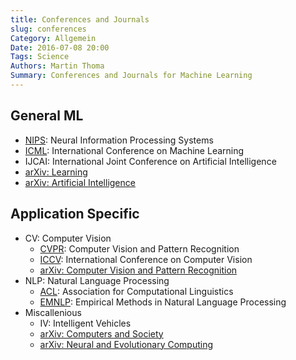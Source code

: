 ```yaml
---
title: Conferences and Journals
slug: conferences
Category: Allgemein
Date: 2016-07-08 20:00
Tags: Science
Authors: Martin Thoma
Summary: Conferences and Journals for Machine Learning
---
```


## General ML

* [NIPS](https://en.wikipedia.org/wiki/Conference_on_Neural_Information_Processing_Systems): Neural Information Processing Systems
* [ICML](https://en.wikipedia.org/wiki/International_Conference_on_Machine_Learning): International Conference on Machine Learning
* IJCAI: International Joint Conference on Artificial Intelligence
* [arXiv: Learning](http://arxiv.org/list/cs.LG/recent)
* [arXiv: Artificial Intelligence](http://arxiv.org/list/cs.AI/recent)


## Application Specific

* CV: Computer Vision
    * [CVPR](https://en.wikipedia.org/wiki/Conference_on_Computer_Vision_and_Pattern_Recognition): Computer Vision and Pattern Recognition
    * [ICCV](https://de.wikipedia.org/wiki/ICCV): International Conference on Computer Vision
    * [arXiv: Computer Vision and Pattern Recognition](http://arxiv.org/list/cs.CV/recent)
* NLP: Natural Language Processing
    * [ACL](https://en.wikipedia.org/wiki/Association_for_Computational_Linguistics): Association for Computational Linguistics
    * [EMNLP](https://en.wikipedia.org/wiki/Empirical_Methods_in_Natural_Language_Processing): Empirical Methods in Natural Language Processing
* Miscallenious
    * IV: Intelligent Vehicles
    * [arXiv: Computers and Society](http://arxiv.org/list/cs.CY/recent)
    * [arXiv: Neural and Evolutionary Computing](http://arxiv.org/list/cs.NE/recent)
